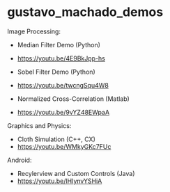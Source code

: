 # gustavo_machado_demos
Image Processing:
* Median Filter Demo (Python)
 * https://youtu.be/4E9BkJpp-hs

* Sobel Filter Demo (Python)
 * https://youtu.be/twcngSqu4W8

* Normalized Cross-Correlation (Matlab)
 * https://youtu.be/9vYZ48EWpaA

Graphics and Physics:
* Cloth Simulation (C++, CX)
 * https://youtu.be/WMkyGKc7FUc

Android:
* Recylerview and Custom Controls (Java)
 * https://youtu.be/lHIynvYSHiA
